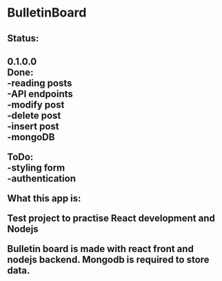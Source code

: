 # BulletinBoard


<h2> Status: <h2>
<b>0.1.0.0</b>
<br>
<b>Done:</b>
<br>
-reading posts 
<br>
-API endpoints 
<br>
-modify post
<br>
-delete post
<br>
-insert post
<br>
-mongoDB


<b>ToDo:</b>
<br>
-styling form
<br>
-authentication

What this app is:

Test project to practise React development and Nodejs

Bulletin board is made with react front and nodejs backend.
Mongodb is required to store data.





